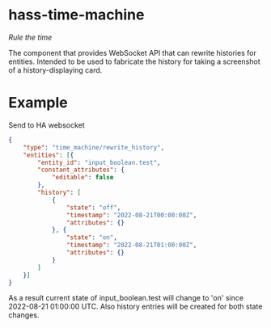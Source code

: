 # hass-time-machine

*Rule the time*

The component that provides WebSocket API that can rewrite histories for entities.
Intended to be used to fabricate the history for taking a screenshot of a history-displaying card.

# Example
Send to HA websocket
```json
{
    "type": "time_machine/rewrite_history",
    "entities": [{ 
        "entity_id": "input_boolean.test", 
        "constant_attributes": {
            "editable": false 
        },
        "history": [
            {
                "state": "off", 
                "timestamp": "2022-08-21T00:00:00Z",
                "attributes": {} 
            }, {
                "state": "on", 
                "timestamp": "2022-08-21T01:00:00Z",
                "attributes": {} 
            }
        ]
    }]
}
```

As a result current state of input_boolean.test will change to 'on' since 2022-08-21 01:00:00 UTC. Also history entries will be created for both state changes.
